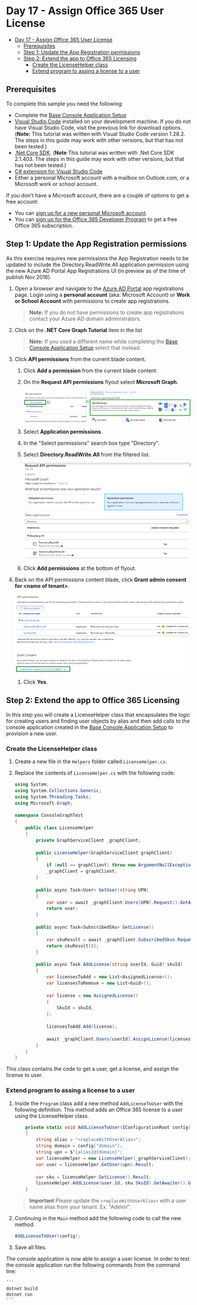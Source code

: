 # Day 17 - Assign Office 365 User License

- [Day 17 - Assign Office 365 User License](#day-17---assign-office-365-user-license)
    - [Prerequisites](#prerequisites)
    - [Step 1: Update the App Registration permissions](#step-1-update-the-app-registration-permissions)
    - [Step 2: Extend the app to Office 365 Licensing](#step-2-extend-the-app-to-office-365-licensing)
        - [Create the LicenseHelper class](#create-the-licensehelper-class)
        - [Extend program to assing a license to a user](#extend-program-to-assing-a-license-to-a-user)

## Prerequisites

To complete this sample you need the following:

- Complete the [Base Console Application Setup](../base-console-app/)
- [Visual Studio Code](https://code.visualstudio.com/) installed on your development machine. If you do not have Visual Studio Code, visit the previous link for download options. (**Note:** This tutorial was written with Visual Studio Code version 1.28.2. The steps in this guide may work with other versions, but that has not been tested.)
- [.Net Core SDK](https://www.microsoft.com/net/download/dotnet-core/2.1#sdk-2.1.403). (**Note** This tutorial was written with .Net Core SDK 2.1.403.  The steps in this guide may work with other versions, but that has not been tested.)
- [C# extension for Visual Studio Code](https://marketplace.visualstudio.com/items?itemName=ms-vscode.csharp)
- Either a personal Microsoft account with a mailbox on Outlook.com, or a Microsoft work or school account.

If you don't have a Microsoft account, there are a couple of options to get a free account:

- You can [sign up for a new personal Microsoft account](https://signup.live.com/signup?wa=wsignin1.0&rpsnv=12&ct=1454618383&rver=6.4.6456.0&wp=MBI_SSL_SHARED&wreply=https://mail.live.com/default.aspx&id=64855&cbcxt=mai&bk=1454618383&uiflavor=web&uaid=b213a65b4fdc484382b6622b3ecaa547&mkt=E-US&lc=1033&lic=1).
- You can [sign up for the Office 365 Developer Program](https://developer.microsoft.com/office/dev-program) to get a free Office 365 subscription.

## Step 1: Update the App Registration permissions

As this exercise requires new permissions the App Registration needs to be updated to include the Directory.ReadWrite.All application permission using the new Azure AD Portal App Registrations UI (in preview as of the time of publish Nov 2018).

1. Open a browser and navigate to the [Azure AD Portal](https://go.microsoft.com/fwlink/?linkid=2083908) app registrations page. Login using a **personal account** (aka: Microsoft Account) or **Work or School Account** with permissions to create app registrations.

    > **Note:** If you do not have permissions to create app registrations contact your Azure AD domain administrators.

1. Click on the **.NET Core Graph Tutorial** item in the list

    > **Note:** If you used a different name while completing the [Base Console Application Setup](../base-console-app/) select that instead.

1. Click **API permissions** from the current blade content.

    1. Click **Add a permission** from the current blade content.
    1. On the **Request API permissions** flyout select **Microsoft Graph**.

        ![Screenshot of selecting Microsoft Graph permission to add to app registration](Images/aad-create-app-05.png)

    1. Select **Application permissions**.
    1. In the "Select permissions" search box type "Directory".
    1. Select **Directory.ReadWrite.All** from the filtered list.

        ![Screenshot of adding application permission for Directory.ReadWrite.All permission](Images/aad-add-permissions.png)

    1. Click **Add permissions** at the bottom of flyout.

1. Back on the API permissions content blade, click **Grant admin consent for \<name of tenant\>**.

    ![Screenshot of granting admin consent for newly added permission](Images/aad-grant-permissions.png)

    1. Click **Yes**.

## Step 2: Extend the app to Office 365 Licensing

In this step you will create a LicenseHelper class that encapsulates the logic for creating users and finding user objects by alias and then add calls to the console application created in the [Base Console Application Setup](../base-console-app/) to provision a new user.

### Create the LicenseHelper class

1. Create a new file in the `Helpers` folder called `LicenseHelper.cs`.
1. Replace the contents of `LicenseHelper.cs` with the following code:

    ```cs
    using System;
    using System.Collections.Generic;
    using System.Threading.Tasks;
    using Microsoft.Graph;

    namespace ConsoleGraphTest
    {
        public class LicenseHelper
        {
            private GraphServiceClient _graphClient;

            public LicenseHelper(GraphServiceClient graphClient)
            {
                if (null == graphClient) throw new ArgumentNullException(nameof(graphClient));
                _graphClient = graphClient;
            }

            public async Task<User> GetUser(string UPN)
            {
                var user = await _graphClient.Users[UPN].Request().GetAsync();
                return user;
            }

            public async Task<SubscribedSku> GetLicense()
            {
                var skuResult = await _graphClient.SubscribedSkus.Request().GetAsync();
                return skuResult[0];
            }

            public async Task AddLicense(string userId, Guid? skuId)
            {
                var licensesToAdd = new List<AssignedLicense>();
                var licensesToRemove = new List<Guid>();

                var license = new AssignedLicense()
                {
                    SkuId = skuId,
                };

                licensesToAdd.Add(license);

                await _graphClient.Users[userId].AssignLicense(licensesToAdd, licensesToRemove).Request().PostAsync();
            }
        }
    }
    ```
This class contains the code to get a user, get a license, and assign the license to user.

### Extend program to assing a license to a user

1. Inside the `Program` class add a new method `AddLicenseToUser` with the following definition.  This method adds an Office 365 license to a user using the LicenseHelper class.

    ```cs
        private static void AddLicenseToUser(IConfigurationRoot config)
        {
            string alias = "<replaceWithUserAlias>";
            string domain = config["domain"];
            string upn = $"{alias}@{domain}";
            var licenseHelper = new LicenseHelper(_graphServiceClient);
            var user = licenseHelper.GetUser(upn).Result;

            var sku = licenseHelper.GetLicense().Result;
            licenseHelper.AddLicense(user.Id, sku.SkuId).GetAwaiter().GetResult();
        }
    ```
    > **Important** Please update the `<replaceWithUserAlias>` with a user name alias from your tenant.  Ex. "AdeleV".

1. Continuing in the `Main` method add the following code to call the new method.

    ```cs
    AddLicenseToUser(config);
    ```

1. Save all files.

The console application is now able to assign a user license. In order to test the console application run the following commands from the command line:

    ```
    dotnet build
    dotnet run
    ```
